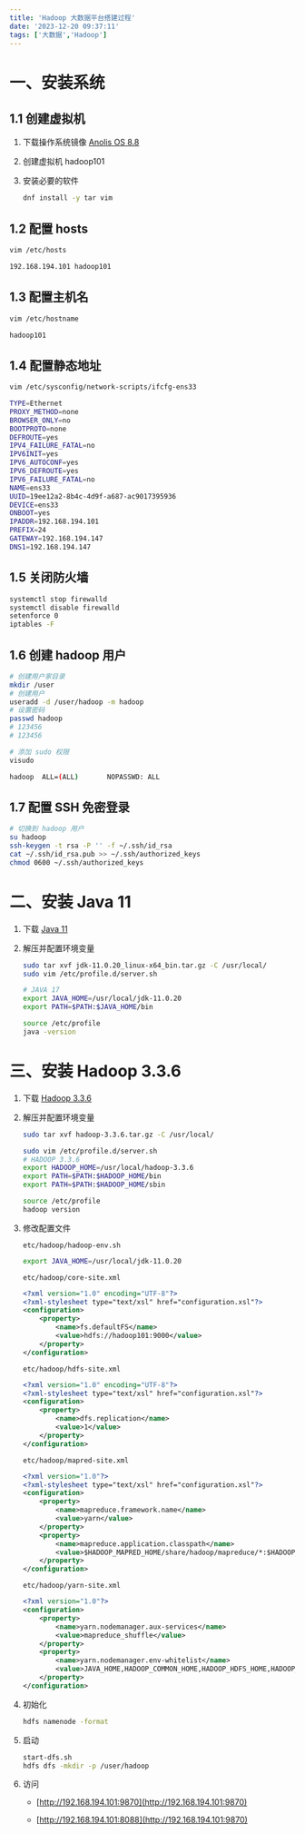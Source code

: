 ```yaml
---
title: 'Hadoop 大数据平台搭建过程'
date: '2023-12-20 09:37:11'
tags: ['大数据','Hadoop']
---
```


# 一、安装系统

## 1.1 创建虚拟机

1. 下载操作系统镜像 [Anolis OS 8.8](https://mirrors.openanolis.cn/anolis/8.8/isos/GA/x86_64/AnolisOS-8.8-x86_64-minimal.iso)

2. 创建虚拟机 hadoop101

3. 安装必要的软件

   ```bash
   dnf install -y tar vim
   ```

## 1.2 配置 hosts

```bash
vim /etc/hosts

192.168.194.101 hadoop101
```

## 1.3 配置主机名

```bash
vim /etc/hostname

hadoop101
```

## 1.4 配置静态地址

```bash
vim /etc/sysconfig/network-scripts/ifcfg-ens33

TYPE=Ethernet
PROXY_METHOD=none
BROWSER_ONLY=no
BOOTPROTO=none
DEFROUTE=yes
IPV4_FAILURE_FATAL=no
IPV6INIT=yes
IPV6_AUTOCONF=yes
IPV6_DEFROUTE=yes
IPV6_FAILURE_FATAL=no
NAME=ens33
UUID=19ee12a2-8b4c-4d9f-a687-ac9017395936
DEVICE=ens33
ONBOOT=yes
IPADDR=192.168.194.101
PREFIX=24
GATEWAY=192.168.194.147
DNS1=192.168.194.147
```

## 1.5 关闭防火墙

```bash
systemctl stop firewalld
systemctl disable firewalld
setenforce 0
iptables -F
```

## 1.6 创建 hadoop 用户

```bash
# 创建用户家目录
mkdir /user
# 创建用户
useradd -d /user/hadoop -m hadoop
# 设置密码
passwd hadoop
# 123456
# 123456

# 添加 sudo 权限
visudo

hadoop  ALL=(ALL)       NOPASSWD: ALL
```

## 1.7 配置 SSH 免密登录

```bash
# 切换到 hadoop 用户
su hadoop
ssh-keygen -t rsa -P '' -f ~/.ssh/id_rsa
cat ~/.ssh/id_rsa.pub >> ~/.ssh/authorized_keys
chmod 0600 ~/.ssh/authorized_keys
```


# 二、安装 Java 11

1. 下载 [Java 11](https://www.oracle.com/java/technologies/javase/jdk11-archive-downloads.html)

2. 解压并配置环境变量

   ```bash
   sudo tar xvf jdk-11.0.20_linux-x64_bin.tar.gz -C /usr/local/
   sudo vim /etc/profile.d/server.sh
   
   # JAVA 17
   export JAVA_HOME=/usr/local/jdk-11.0.20
   export PATH=$PATH:$JAVA_HOME/bin
   
   source /etc/profile
   java -version
   ```


# 三、安装 Hadoop 3.3.6

1. 下载 [Hadoop 3.3.6](https://mirrors.bfsu.edu.cn/apache/hadoop/common/hadoop-3.3.6/hadoop-3.3.6.tar.gz)

2. 解压并配置环境变量

   ```bash
   sudo tar xvf hadoop-3.3.6.tar.gz -C /usr/local/
   
   sudo vim /etc/profile.d/server.sh
   # HADOOP 3.3.6
   export HADOOP_HOME=/usr/local/hadoop-3.3.6
   export PATH=$PATH:$HADOOP_HOME/bin
   export PATH=$PATH:$HADOOP_HOME/sbin
   
   source /etc/profile
   hadoop version
   ```

3. 修改配置文件

   `etc/hadoop/hadoop-env.sh`

   ```bash
   export JAVA_HOME=/usr/local/jdk-11.0.20
   ```

   `etc/hadoop/core-site.xml`

   ```xml
   <?xml version="1.0" encoding="UTF-8"?>
   <?xml-stylesheet type="text/xsl" href="configuration.xsl"?>
   <configuration>
       <property>
           <name>fs.defaultFS</name>
           <value>hdfs://hadoop101:9000</value>
       </property>
   </configuration>
   ```

   `etc/hadoop/hdfs-site.xml`

   ```xml
   <?xml version="1.0" encoding="UTF-8"?>
   <?xml-stylesheet type="text/xsl" href="configuration.xsl"?>
   <configuration>
       <property>
           <name>dfs.replication</name>
           <value>1</value>
       </property>
   </configuration>
   ```

   `etc/hadoop/mapred-site.xml`

   ```xml
   <?xml version="1.0"?>
   <?xml-stylesheet type="text/xsl" href="configuration.xsl"?>
   <configuration>
       <property>
           <name>mapreduce.framework.name</name>
           <value>yarn</value>
       </property>
       <property>
           <name>mapreduce.application.classpath</name>
           <value>$HADOOP_MAPRED_HOME/share/hadoop/mapreduce/*:$HADOOP_MAPRED_HOME/share/hadoop/mapreduce/lib/*</value>
       </property>
   </configuration>
   ```

   `etc/hadoop/yarn-site.xml`

   ```xml
   <?xml version="1.0"?>
   <configuration>
       <property>
           <name>yarn.nodemanager.aux-services</name>
           <value>mapreduce_shuffle</value>
       </property>
       <property>
           <name>yarn.nodemanager.env-whitelist</name>
           <value>JAVA_HOME,HADOOP_COMMON_HOME,HADOOP_HDFS_HOME,HADOOP_CONF_DIR,CLASSPATH_PREPEND_DISTCACHE,HADOOP_YARN_HOME,HADOOP_HOME,PATH,LANG,TZ,HADOOP_MAPRED_HOME</value>
       </property>
   </configuration>
   ```

4. 初始化

   ```bash
   hdfs namenode -format
   ```

5. 启动

   ```bash
   start-dfs.sh
   hdfs dfs -mkdir -p /user/hadoop
   ```

6. 访问

   - [http://192.168.194.101:9870](http://192.168.194.101:9870)

   - [http://192.168.194.101:8088](http://192.168.194.101:9870)